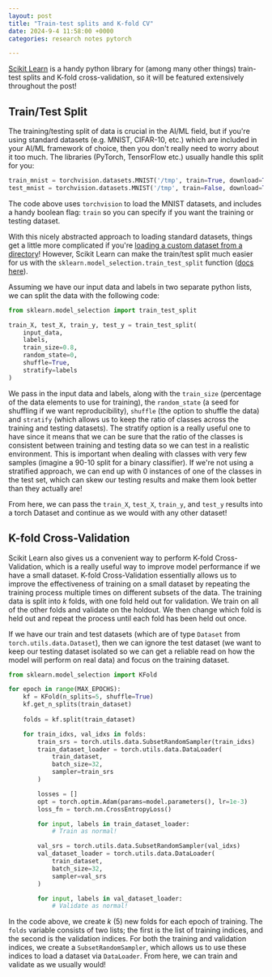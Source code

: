```yaml
---
layout: post
title: "Train-test splits and K-fold CV"
date: 2024-9-4 11:58:00 +0000
categories: research notes pytorch

---
```



[Scikit Learn](https://scikit-learn.org/stable/index.html) is a handy python library for (among many other things) train-test splits and K-fold cross-validation, so it will be featured extensively throughout the post!

## Train/Test Split
The training/testing split of data is crucial in the AI/ML field, but if you're using standard datasets (e.g. MNIST, CIFAR-10, etc.) which are included in your AI/ML framework of choice, then you don't really need to worry about it too much. The libraries (PyTorch, TensorFlow etc.) usually handle this split for you:
```python
train_mnist = torchvision.datasets.MNIST('/tmp', train=True, download=True)
test_mnist = torchvision.datasets.MNIST('/tmp', train=False, download=True)
```
The code above uses `torchvision` to load the MNIST datasets, and includes a handy boolean flag: `train` so you can specify if you want the training or testing dataset.

With this nicely abstracted approach to loading standard datasets, things get a little more complicated if you're [loading a custom dataset from a directory](../../09/04/custom-dataset.html)! However, Scikit Learn can make the train/test split much easier for us with the `sklearn.model_selection.train_test_split` function ([docs here](https://scikit-learn.org/stable/modules/generated/sklearn.model_selection.train_test_split.html#train-test-split)).

Assuming we have our input data and labels in two separate python lists, we can split the data with the following code:
```python
from sklearn.model_selection import train_test_split

train_X, test_X, train_y, test_y = train_test_split(
	input_data,
	labels,
	train_size=0.8,
	random_state=0,
	shuffle=True,
	stratify=labels
)
```
We pass in the input data and labels, along with the `train_size` (percentage of the data elements to use for training), the `random_state` (a seed for shuffling if we want reproducibility), `shuffle` (the option to shuffle the data) and `stratify` (which allows us to keep the ratio of classes across the training and testing datasets). The stratify option is a really useful one to have since it means that we can be sure that the ratio of the classes is consistent between training and testing data so we can test in a realistic environment. This is important when dealing with classes with very few samples (imagine a 90-10 split for a binary classifier). If we're not using a stratified approach, we can end up with 0 instances of one of the classes in the test set, which can skew our testing results and make them look better than they actually are!

From here, we can pass the `train_X`, `test_X`, `train_y`, and `test_y` results into a torch Dataset and continue as we would with any other dataset!

## K-fold Cross-Validation
Scikit Learn also gives us a convenient way to perform K-fold Cross-Validation, which is a really useful way to improve model performance if we have a small dataset. K-fold Cross-Validation essentially allows us to improve the effectiveness of training on a small dataset by repeating the training process multiple times on different subsets of the data. The training data is split into $k$ folds, with one fold held out for validation. We train on all of the other folds and validate on the holdout. We then change which fold is held out and repeat the process until each fold has been held out once. 

If we have our train and test datasets (which are of type `Dataset` from `torch.utils.data.Dataset`), then we can ignore the test dataset (we want to keep our testing dataset isolated so we can get a reliable read on how the model will perform on real data) and focus on the training dataset.

```python
from sklearn.model_selection import KFold

for epoch in range(MAX_EPOCHS):
	kf = KFold(n_splits=5, shuffle=True)
	kf.get_n_splits(train_dataset)
	
	folds = kf.split(train_dataset)

	for train_idxs, val_idxs in folds:
		train_srs = torch.utils.data.SubsetRandomSampler(train_idxs)
		train_dataset_loader = torch.utils.data.DataLoader(
			train_dataset,
			batch_size=32,
			sampler=train_srs
		)

		losses = []
        opt = torch.optim.Adam(params=model.parameters(), lr=1e-3)
        loss_fn = torch.nn.CrossEntropyLoss()

		for input, labels in train_dataset_loader:
			# Train as normal!

		val_srs = torch.utils.data.SubsetRandomSampler(val_idxs)
        val_dataset_loader = torch.utils.data.DataLoader(
	        train_dataset, 
	        batch_size=32, 
	        sampler=val_srs
		)

		for input, labels in val_dataset_loader:
			# Validate as normal!
```
In the code above, we create $k$ (5) new folds for each epoch of training. The `folds` variable consists of two lists; the first is the list of training indices, and the second is the validation indices. For both the training and validation indices, we create a `SubsetRandomSampler`, which allows us to use these indices to load a dataset via `DataLoader`. From here, we can train and validate as we usually would!
